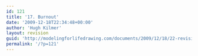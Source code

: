 ```yaml
---
id: 121
title: '17. Burnout'
date: '2009-12-18T22:34:48+00:00'
author: 'Hugh Kilmer'
layout: revision
guid: 'http://modelingforlifedrawing.com/documents/2009/12/18/22-revision/'
permalink: '/?p=121'
---
```


